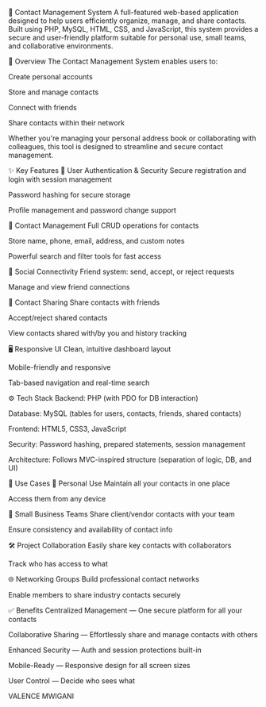 📇 Contact Management System
A full-featured web-based application designed to help users efficiently organize, manage, and share contacts. Built using PHP, MySQL, HTML, CSS, and JavaScript, this system provides a secure and user-friendly platform suitable for personal use, small teams, and collaborative environments.

🧾 Overview
The Contact Management System enables users to:

Create personal accounts

Store and manage contacts

Connect with friends

Share contacts within their network

Whether you're managing your personal address book or collaborating with colleagues, this tool is designed to streamline and secure contact management.

✨ Key Features
🔐 User Authentication & Security
Secure registration and login with session management

Password hashing for secure storage

Profile management and password change support

📇 Contact Management
Full CRUD operations for contacts

Store name, phone, email, address, and custom notes

Powerful search and filter tools for fast access

🤝 Social Connectivity
Friend system: send, accept, or reject requests

Manage and view friend connections

🔗 Contact Sharing
Share contacts with friends

Accept/reject shared contacts

View contacts shared with/by you and history tracking

🖥️ Responsive UI
Clean, intuitive dashboard layout

Mobile-friendly and responsive

Tab-based navigation and real-time search

⚙️ Tech Stack
Backend: PHP (with PDO for DB interaction)

Database: MySQL (tables for users, contacts, friends, shared contacts)

Frontend: HTML5, CSS3, JavaScript

Security: Password hashing, prepared statements, session management

Architecture: Follows MVC-inspired structure (separation of logic, DB, and UI)

📌 Use Cases
👤 Personal Use
Maintain all your contacts in one place

Access them from any device

👥 Small Business Teams
Share client/vendor contacts with your team

Ensure consistency and availability of contact info

🛠️ Project Collaboration
Easily share key contacts with collaborators

Track who has access to what

🌐 Networking Groups
Build professional contact networks

Enable members to share industry contacts securely

✅ Benefits
Centralized Management — One secure platform for all your contacts

Collaborative Sharing — Effortlessly share and manage contacts with others

Enhanced Security — Auth and session protections built-in

Mobile-Ready — Responsive design for all screen sizes

User Control — Decide who sees what

VALENCE MWIGANI
